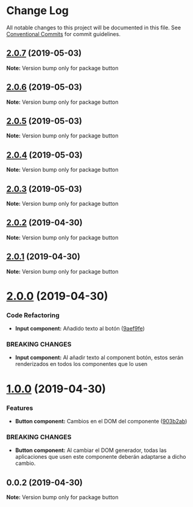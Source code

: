 # Change Log

All notable changes to this project will be documented in this file.
See [Conventional Commits](https://conventionalcommits.org) for commit guidelines.

## [2.0.7](https://github.com/Coolpix/lerna-example/compare/button@2.0.5...button@2.0.7) (2019-05-03)

**Note:** Version bump only for package button





## [2.0.6](https://github.com/Coolpix/lerna-example/compare/button@2.0.5...button@2.0.6) (2019-05-03)

**Note:** Version bump only for package button





## [2.0.5](https://github.com/Coolpix/lerna-example/compare/button@2.0.0...button@2.0.5) (2019-05-03)

**Note:** Version bump only for package button





## [2.0.4](https://github.com/Coolpix/lerna-example/compare/button@2.0.0...button@2.0.4) (2019-05-03)

**Note:** Version bump only for package button





## [2.0.3](https://github.com/Coolpix/lerna-example/compare/button@2.0.0...button@2.0.3) (2019-05-03)

**Note:** Version bump only for package button





## [2.0.2](https://github.com/Coolpix/lerna-example/compare/button@2.0.0...button@2.0.2) (2019-04-30)

**Note:** Version bump only for package button





## [2.0.1](https://github.com/Coolpix/lerna-example/compare/button@2.0.0...button@2.0.1) (2019-04-30)

**Note:** Version bump only for package button





# [2.0.0](https://github.com/Coolpix/lerna-example/compare/button@1.0.0...button@2.0.0) (2019-04-30)


### Code Refactoring

* **Input component:** Añadido texto al botón ([9aef9fe](https://github.com/Coolpix/lerna-example/commit/9aef9fe))


### BREAKING CHANGES

* **Input component:** Al añadir texto al component botón, estos serán renderizados en todos los
componentes que lo usen





# [1.0.0](https://github.com/Coolpix/lerna-example/compare/button@0.0.2...button@1.0.0) (2019-04-30)


### Features

* **Button component:** Cambios en el DOM del componente ([903b2ab](https://github.com/Coolpix/lerna-example/commit/903b2ab))


### BREAKING CHANGES

* **Button component:** Al cambiar el DOM generador, todas las aplicaciones que usen este componente
deberán adaptarse a dicho cambio.





## 0.0.2 (2019-04-30)

**Note:** Version bump only for package button
